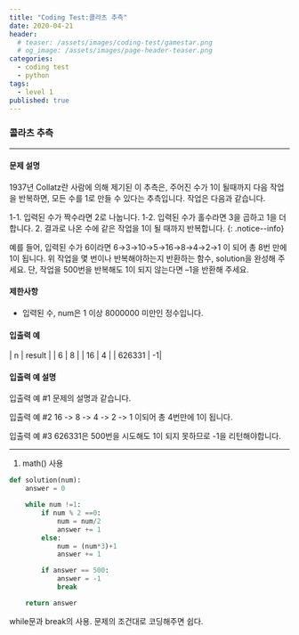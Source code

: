 ```yaml
---
title: "Coding Test:콜라츠 추측"
date: 2020-04-21
header:
  # teaser: /assets/images/coding-test/gamestar.png
  # og_image: /assets/images/page-header-teaser.png
categories:
  - coding test
  - python
tags:
  - level 1
published: true
---
```


### 콜라츠 추측

---

#### 문제 설명

1937년 Collatz란 사람에 의해 제기된 이 추측은, 주어진 수가 1이 될때까지 다음 작업을 반복하면, 모든 수를 1로 만들 수 있다는 추측입니다. 작업은 다음과 같습니다.

1-1. 입력된 수가 짝수라면 2로 나눕니다.
1-2. 입력된 수가 홀수라면 3을 곱하고 1을 더합니다.
2. 결과로 나온 수에 같은 작업을 1이 될 때까지 반복합니다.
{: .notice--info}

예를 들어, 입력된 수가 6이라면 6→3→10→5→16→8→4→2→1 이 되어 총 8번 만에 1이 됩니다. 위 작업을 몇 번이나 반복해야하는지 반환하는 함수, solution을 완성해 주세요. 단, 작업을 500번을 반복해도 1이 되지 않는다면 –1을 반환해 주세요.

#### 제한사항

- 입력된 수, num은 1 이상 8000000 미만인 정수입니다.

#### 입출력 예

| n | result |
| 6 | 8 |
| 16 | 4 |
| 626331	| -1|

#### 입출력 예 설명

입출력 예 #1
문제의 설명과 같습니다.

입출력 예 #2
16 -> 8 -> 4 -> 2 -> 1 이되어 총 4번만에 1이 됩니다.

입출력 예 #3
626331은 500번을 시도해도 1이 되지 못하므로 -1을 리턴해야합니다.

---

1.  math() 사용

```python
def solution(num):
    answer = 0

    while num !=1:
        if num % 2 ==0:
            num = num/2
            answer += 1
        else:
            num = (num*3)+1
            answer += 1

        if answer == 500:
            answer = -1
            break

    return answer
```

while문과 break의 사용. 문제의 조건대로 코딩해주면 쉽다.
